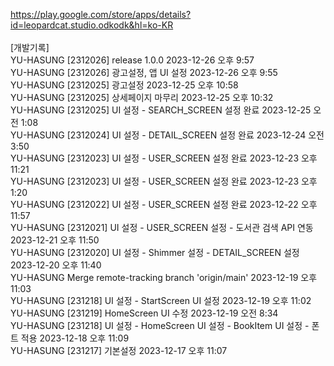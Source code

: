 https://play.google.com/store/apps/details?id=leopardcat.studio.odkodk&hl=ko-KR<br><br>
[개발기록]<br>
YU-HASUNG [2312026] release 1.0.0 2023-12-26 오후 9:57<br>
YU-HASUNG [2312026] 광고설정, 앱 UI 설정 2023-12-26 오후 9:55<br>
YU-HASUNG [2312025] 광고설정 2023-12-25 오후 10:58<br>
YU-HASUNG [2312025] 상세페이지 마무리 2023-12-25 오후 10:32<br>
YU-HASUNG [2312025] UI 설정 - SEARCH_SCREEN 설정 완료 2023-12-25 오전 1:08<br>
YU-HASUNG [2312024] UI 설정 - DETAIL_SCREEN 설정 완료 2023-12-24 오전 3:50<br>
YU-HASUNG [2312023] UI 설정 - USER_SCREEN 설정 완료 2023-12-23 오후 11:21<br>
YU-HASUNG [2312023] UI 설정 - USER_SCREEN 설정 완료 2023-12-23 오후 1:20<br>
YU-HASUNG [2312022] UI 설정 - USER_SCREEN 설정 완료 2023-12-22 오후 11:57<br>
YU-HASUNG [2312021] UI 설정 - USER_SCREEN 설정 - 도서관 검색 API 연동 2023-12-21 오후 11:50<br>
YU-HASUNG [2312020] UI 설정 - Shimmer 설정 - DETAIL_SCREEN 설정 2023-12-20 오후 11:40<br>
YU-HASUNG Merge remote-tracking branch 'origin/main' 2023-12-19 오후 11:03<br>
YU-HASUNG [231218] UI 설정 - StartScreen UI 설정 2023-12-19 오후 11:02<br>
YU-HASUNG [231219] HomeScreen UI 수정 2023-12-19 오전 8:34<br>
YU-HASUNG [231218] UI 설정 - HomeScreen UI 설정 - BookItem UI 설정 - 폰트 적용 2023-12-18 오후 11:09<br>
YU-HASUNG [231217] 기본설정 2023-12-17 오후 11:07<br>
